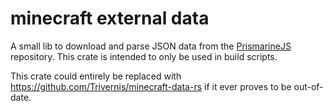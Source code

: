 # minecraft external data
A small lib to download and parse JSON data from the [PrismarineJS](https://github.com/PrismarineJS/minecraft-data) repository.
This crate is intended to only be used in build scripts.

This crate could entirely be replaced with https://github.com/Trivernis/minecraft-data-rs if it ever proves to be out-of-date.